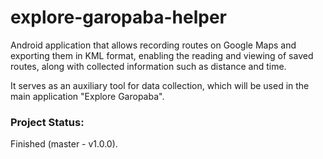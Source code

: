 # explore-garopaba-helper
Android application that allows recording routes on Google Maps and exporting them in KML format, enabling the reading and viewing of saved routes, along with collected information such as distance and time.

It serves as an auxiliary tool for data collection, which will be used in the main application "Explore Garopaba".

### Project Status:

Finished (master - v1.0.0).